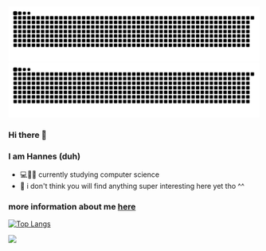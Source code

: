 ![GitHub Snake Light](github-snake.svg#gh-light-mode-only)
![GitHub Snake dark](github-snake-dark.svg#gh-dark-mode-only)

### Hi there 👋

### I am Hannes (duh)
- 💻👩‍🔬 currently studying computer science
- 🦥 i don't think you will find anything super interesting here yet tho ^^

### more information about me [here](https://hannesgith.github.io/)

[![Top Langs](https://github-readme-stats.vercel.app/api/top-langs/?username=HannesGitH&langs_count=10)](https://github.com/HannesGitH/HannesGitH/)

<!--
**HannesGitH/HannesGitH** is a ✨ _special_ ✨ repository because its `README.md` (this file) appears on your GitHub profile.

Here are some ideas to get you started:

- 🔭 I’m currently working on ...
- 🌱 I’m currently learning ...
- 👯 I’m looking to collaborate on ...
- 🤔 I’m looking for help with ...
- 💬 Ask me about ...
- 📫 How to reach me: ...
- 😄 Pronouns: ...
- ⚡ Fun fact: ...
-->

<img width=0 src="https://visitor-badge.glitch.me/badge?page_id=HannesGitH.HannesGitH" />
